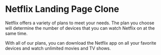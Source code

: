 # Netflix Landing Page Clone



Netflix offers a variety of plans to meet your needs. The plan you choose will determine the number of devices that you can watch Netflix on at the same time.

With all of our plans, you can download the Netflix app on all your favorite devices and watch unlimited movies and TV shows.
